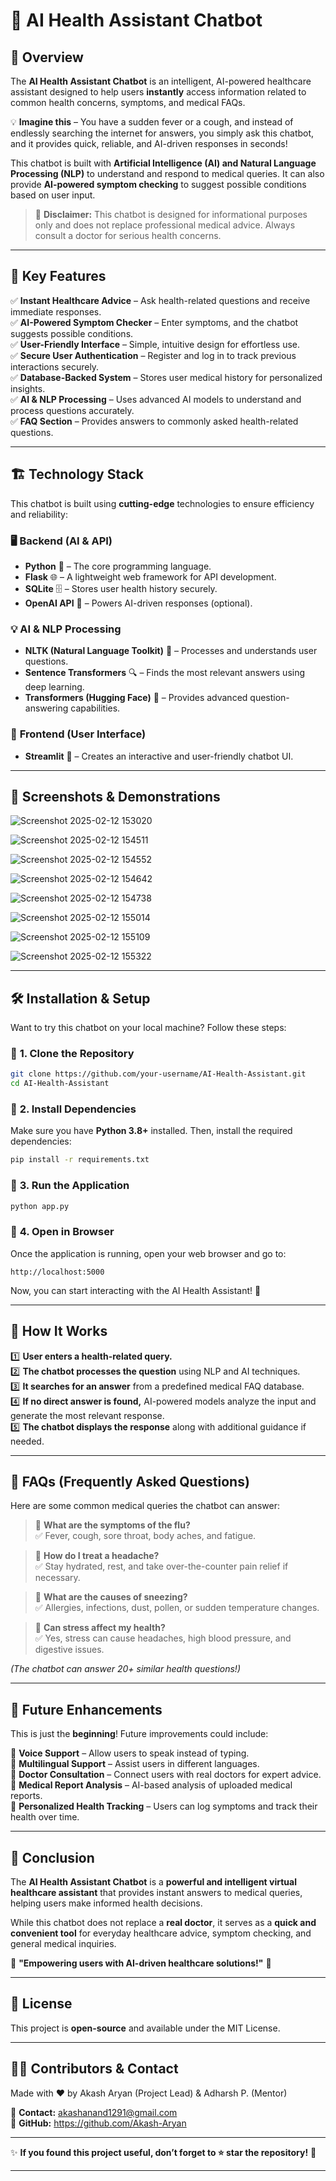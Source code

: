 # 🏥 **AI Health Assistant Chatbot**  

## 🌟 **Overview**  
The **AI Health Assistant Chatbot** is an intelligent, AI-powered healthcare assistant designed to help users **instantly** access information related to common health concerns, symptoms, and medical FAQs.  

💡 **Imagine this** – You have a sudden fever or a cough, and instead of endlessly searching the internet for answers, you simply ask this chatbot, and it provides quick, reliable, and AI-driven responses in seconds!  

This chatbot is built with **Artificial Intelligence (AI) and Natural Language Processing (NLP)** to understand and respond to medical queries. It can also provide **AI-powered symptom checking** to suggest possible conditions based on user input.  

> 🛑 **Disclaimer:** This chatbot is designed for informational purposes only and does not replace professional medical advice. Always consult a doctor for serious health concerns.  

---

## 🚀 **Key Features**  

✅ **Instant Healthcare Advice** – Ask health-related questions and receive immediate responses.  
✅ **AI-Powered Symptom Checker** – Enter symptoms, and the chatbot suggests possible conditions.  
✅ **User-Friendly Interface** – Simple, intuitive design for effortless use.  
✅ **Secure User Authentication** – Register and log in to track previous interactions securely.  
✅ **Database-Backed System** – Stores user medical history for personalized insights.  
✅ **AI & NLP Processing** – Uses advanced AI models to understand and process questions accurately.  
✅ **FAQ Section** – Provides answers to commonly asked health-related questions.  

---

## 🏗️ **Technology Stack**  

This chatbot is built using **cutting-edge** technologies to ensure efficiency and reliability:  

### 🖥️ **Backend (AI & API)**  
- **Python** 🐍 – The core programming language.  
- **Flask** 🌐 – A lightweight web framework for API development.  
- **SQLite** 🗄️ – Stores user health history securely.  
- **OpenAI API** 🤖 – Powers AI-driven responses (optional).  

### 💡 **AI & NLP Processing**  
- **NLTK (Natural Language Toolkit)** 🧠 – Processes and understands user questions.  
- **Sentence Transformers** 🔍 – Finds the most relevant answers using deep learning.  
- **Transformers (Hugging Face)** 📖 – Provides advanced question-answering capabilities.  

### 🎨 **Frontend (User Interface)**  
- **Streamlit** 🚀 – Creates an interactive and user-friendly chatbot UI.  

---

## 📸 **Screenshots & Demonstrations**  

![Screenshot 2025-02-12 153020](https://github.com/user-attachments/assets/649bda4f-8715-4bd5-8e37-fc3c0a2a597e)

![Screenshot 2025-02-12 154511](https://github.com/user-attachments/assets/06b5d589-0302-4aef-9b95-fb7df8993298)

![Screenshot 2025-02-12 154552](https://github.com/user-attachments/assets/7a0db084-8280-453f-9b80-65d0ee983fad)

![Screenshot 2025-02-12 154642](https://github.com/user-attachments/assets/f09caef4-33b1-47fb-9895-faff15bf8aae)

![Screenshot 2025-02-12 154738](https://github.com/user-attachments/assets/7eb99f29-b55a-4c91-926e-7aae3f9dbe02)

![Screenshot 2025-02-12 155014](https://github.com/user-attachments/assets/26810324-6c7c-4a8d-bea2-99c93a7ec1fa)

![Screenshot 2025-02-12 155109](https://github.com/user-attachments/assets/ee242980-2b91-4f1b-addc-b8d6b560d90e)

![Screenshot 2025-02-12 155322](https://github.com/user-attachments/assets/98238583-94a3-4443-b599-dfb90090d7c0)



---

## 🛠️ **Installation & Setup**  

Want to try this chatbot on your local machine? Follow these steps:  

### 🔹 **1. Clone the Repository**  
```bash
git clone https://github.com/your-username/AI-Health-Assistant.git
cd AI-Health-Assistant
```

### 🔹 **2. Install Dependencies**  
Make sure you have **Python 3.8+** installed. Then, install the required dependencies:  
```bash
pip install -r requirements.txt
```

### 🔹 **3. Run the Application**  
```bash
python app.py
```

### 🔹 **4. Open in Browser**  
Once the application is running, open your web browser and go to:  
```
http://localhost:5000
```
Now, you can start interacting with the AI Health Assistant! 🎉  

---

## 🤖 **How It Works**  

1️⃣ **User enters a health-related query.**  
2️⃣ **The chatbot processes the question** using NLP and AI techniques.  
3️⃣ **It searches for an answer** from a predefined medical FAQ database.  
4️⃣ **If no direct answer is found,** AI-powered models analyze the input and generate the most relevant response.  
5️⃣ **The chatbot displays the response** along with additional guidance if needed.  

---

## 📖 **FAQs (Frequently Asked Questions)**  

Here are some common medical queries the chatbot can answer:  

> 💬 **What are the symptoms of the flu?**  
✅ Fever, cough, sore throat, body aches, and fatigue.  

> 💬 **How do I treat a headache?**  
✅ Stay hydrated, rest, and take over-the-counter pain relief if necessary.  

> 💬 **What are the causes of sneezing?**  
✅ Allergies, infections, dust, pollen, or sudden temperature changes.  

> 💬 **Can stress affect my health?**  
✅ Yes, stress can cause headaches, high blood pressure, and digestive issues.  

_(The chatbot can answer 20+ similar health questions!)_  

---

## 🔮 **Future Enhancements**  

This is just the **beginning**! Future improvements could include:  

🔹 **Voice Support** – Allow users to speak instead of typing.  
🔹 **Multilingual Support** – Assist users in different languages.  
🔹 **Doctor Consultation** – Connect users with real doctors for expert advice.  
🔹 **Medical Report Analysis** – AI-based analysis of uploaded medical reports.  
🔹 **Personalized Health Tracking** – Users can log symptoms and track their health over time.  

---

## 📜 **Conclusion**  

The **AI Health Assistant Chatbot** is a **powerful and intelligent virtual healthcare assistant** that provides instant answers to medical queries, helping users make informed health decisions.  

While this chatbot does not replace a **real doctor**, it serves as a **quick and convenient tool** for everyday healthcare advice, symptom checking, and general medical inquiries.  

💙 **"Empowering users with AI-driven healthcare solutions!"** 💙  

---

## 📝 **License**  
This project is **open-source** and available under the MIT License.  

---

## 👨‍💻 **Contributors & Contact**  
Made with ❤️ by Akash Aryan (Project Lead) & Adharsh P. (Mentor)


📧 **Contact:** akashanand1291@gmail.com  
🔗 **GitHub:** https://github.com/Akash-Aryan 

---

✨ **If you found this project useful, don’t forget to ⭐ star the repository!** 🚀  

---
